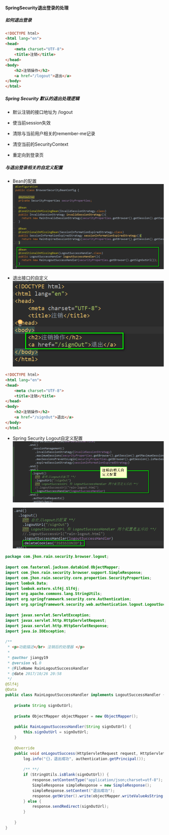 #### SpringSecurity退出登录的处理
##### 如何退出登录
```html
<!DOCTYPE html>
<html lang="en">
<head>
    <meta charset="UTF-8">
    <title>注销</title>
</head>
<body>
    <h2>注销操作</h2>
    <a href="/logout">退出</a>
</body>
</html>
```
##### Spring Security 默认的退出处理逻辑
* 默认注销的接口地址为 /logout

* 使当前session失效

* 清除与当前用户相关的remember-me记录

* 清空当前的SecurityContext

* 重定向到登录页

##### 与退出登录相关的自定义配置
* Bean的配置
![LogOutSuccessHandlerBeanConfig](../photos/LogOutSuccessHandlerBeanConfig.png)

* 退出接口的自定义
![LogoutCustomerConfigUrl](../photos/LogoutCustomerConfigUrl.png)
```html
<!DOCTYPE html>
<html lang="en">
<head>
    <meta charset="UTF-8">
    <title>注销</title>
</head>
<body>
    <h2>注销操作</h2>
    <a href="/signOut">退出</a>
</body>
</html>
```
* Spring Security Logout自定义配置
    ![SpringSecurityCustomerLogOutConfig](../photos/SpringSecurityCustomerLogOutConfig.png)

    ![SpringSecurityDeleteCookieConfig](../photos/SpringSecurityDeleteCookieConfig.png)
```java
package com.jhon.rain.security.browser.logout;

import com.fasterxml.jackson.databind.ObjectMapper;
import com.jhon.rain.security.browser.support.SimpleResponse;
import com.jhon.rain.security.core.properties.SecurityProperties;
import lombok.Data;
import lombok.extern.slf4j.Slf4j;
import org.apache.commons.lang.StringUtils;
import org.springframework.security.core.Authentication;
import org.springframework.security.web.authentication.logout.LogoutSuccessHandler;

import javax.servlet.ServletException;
import javax.servlet.http.HttpServletRequest;
import javax.servlet.http.HttpServletResponse;
import java.io.IOException;

/**
 * <p>功能描述</br> 注销后的处理器 </p>
 *
 * @author jiangy19
 * @version v1.0
 * @FileName RainLogoutSuccessHandler
 * @date 2017/10/26 20:58
 */
@Slf4j
@Data
public class RainLogoutSuccessHandler implements LogoutSuccessHandler {

	private String signOutUrl;

	private ObjectMapper objectMapper = new ObjectMapper();

	public RainLogoutSuccessHandler(String signOutUrl) {
		this.signOutUrl = signOutUrl;
	}

	@Override
	public void onLogoutSuccess(HttpServletRequest request, HttpServletResponse response, Authentication authentication) throws IOException, ServletException {
		log.info("{}，退出成功", authentication.getPrincipal());

		/** **/
		if (StringUtils.isBlank(signOutUrl)) {
			response.setContentType("application/json;charset=utf-8");
			SimpleResponse simpleResponse = new SimpleResponse();
			simpleResponse.setContent("退出成功");
			response.getWriter().write(objectMapper.writeValueAsString(simpleResponse));
		} else {
			response.sendRedirect(signOutUrl);
		}

	}
}
```